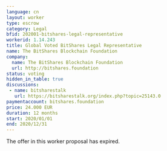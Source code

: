 ```yaml
---
language: cn
layout: worker
type: escrow
category: Legal
bfid: 202001-bitshares-legal-representative
workerid: 1.14.243
title: Global Voted BitShares Legal Representative
name: The BitShares Blockchain Foundation
company:
  name: The BitShares Blockchain Foundation
  url: http://bitshares.foundation
status: voting
hidden_in_table: true
discussions:
 - name: bitsharestalk
   url: https://bitsharestalk.org/index.php?topic=25143.0
paymentaccount: bitshares.foundation
price: 24.000 EUR
duration: 12 months
start: 2020/01/01
end: 2020/12/31
---
```


The offer in this worker proposal has expired.
